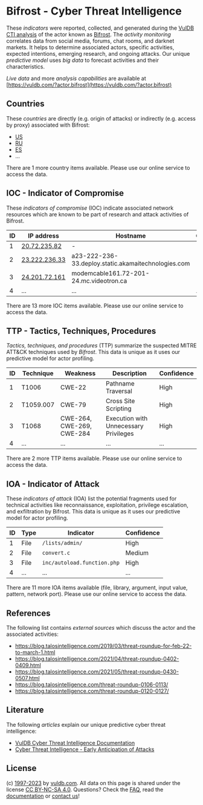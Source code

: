 # Bifrost - Cyber Threat Intelligence

These _indicators_ were reported, collected, and generated during the [VulDB CTI analysis](https://vuldb.com/?kb.cti) of the actor known as [Bifrost](https://vuldb.com/?actor.bifrost). The _activity monitoring_ correlates data from social media, forums, chat rooms, and darknet markets. It helps to determine associated actors, specific activities, expected intentions, emerging research, and ongoing attacks. Our unique _predictive model_ uses _big data_ to forecast activities and their characteristics.

_Live data_ and more _analysis capabilities_ are available at [https://vuldb.com/?actor.bifrost](https://vuldb.com/?actor.bifrost)

## Countries

These _countries_ are directly (e.g. origin of attacks) or indirectly (e.g. access by proxy) associated with Bifrost:

* [US](https://vuldb.com/?country.us)
* [RU](https://vuldb.com/?country.ru)
* [ES](https://vuldb.com/?country.es)
* ...

There are 1 more country items available. Please use our online service to access the data.

## IOC - Indicator of Compromise

These _indicators of compromise_ (IOC) indicate associated network resources which are known to be part of research and attack activities of Bifrost.

ID | IP address | Hostname | Campaign | Confidence
-- | ---------- | -------- | -------- | ----------
1 | [20.72.235.82](https://vuldb.com/?ip.20.72.235.82) | - | - | High
2 | [23.222.236.33](https://vuldb.com/?ip.23.222.236.33) | a23-222-236-33.deploy.static.akamaitechnologies.com | - | High
3 | [24.201.72.161](https://vuldb.com/?ip.24.201.72.161) | modemcable161.72-201-24.mc.videotron.ca | - | High
4 | ... | ... | ... | ...

There are 13 more IOC items available. Please use our online service to access the data.

## TTP - Tactics, Techniques, Procedures

_Tactics, techniques, and procedures_ (TTP) summarize the suspected MITRE ATT&CK techniques used by _Bifrost_. This data is unique as it uses our predictive model for actor profiling.

ID | Technique | Weakness | Description | Confidence
-- | --------- | -------- | ----------- | ----------
1 | T1006 | CWE-22 | Pathname Traversal | High
2 | T1059.007 | CWE-79 | Cross Site Scripting | High
3 | T1068 | CWE-264, CWE-269, CWE-284 | Execution with Unnecessary Privileges | High
4 | ... | ... | ... | ...

There are 2 more TTP items available. Please use our online service to access the data.

## IOA - Indicator of Attack

These _indicators of attack_ (IOA) list the potential fragments used for technical activities like reconnaissance, exploitation, privilege escalation, and exfiltration by Bifrost. This data is unique as it uses our predictive model for actor profiling.

ID | Type | Indicator | Confidence
-- | ---- | --------- | ----------
1 | File | `/lists/admin/` | High
2 | File | `convert.c` | Medium
3 | File | `inc/autoload.function.php` | High
4 | ... | ... | ...

There are 11 more IOA items available (file, library, argument, input value, pattern, network port). Please use our online service to access the data.

## References

The following list contains _external sources_ which discuss the actor and the associated activities:

* https://blog.talosintelligence.com/2019/03/threat-roundup-for-feb-22-to-march-1.html
* https://blog.talosintelligence.com/2021/04/threat-roundup-0402-0409.html
* https://blog.talosintelligence.com/2021/05/threat-roundup-0430-0507.html
* https://blog.talosintelligence.com/threat-roundup-0106-0113/
* https://blog.talosintelligence.com/threat-roundup-0120-0127/

## Literature

The following _articles_ explain our unique predictive cyber threat intelligence:

* [VulDB Cyber Threat Intelligence Documentation](https://vuldb.com/?kb.cti)
* [Cyber Threat Intelligence - Early Anticipation of Attacks](https://www.scip.ch/en/?labs.20201022)

## License

(c) [1997-2023](https://vuldb.com/?kb.changelog) by [vuldb.com](https://vuldb.com/?kb.about). All data on this page is shared under the license [CC BY-NC-SA 4.0](https://creativecommons.org/licenses/by-nc-sa/4.0/). Questions? Check the [FAQ](https://vuldb.com/?kb.faq), read the [documentation](https://vuldb.com/?kb) or [contact us](https://vuldb.com/?contact)!
